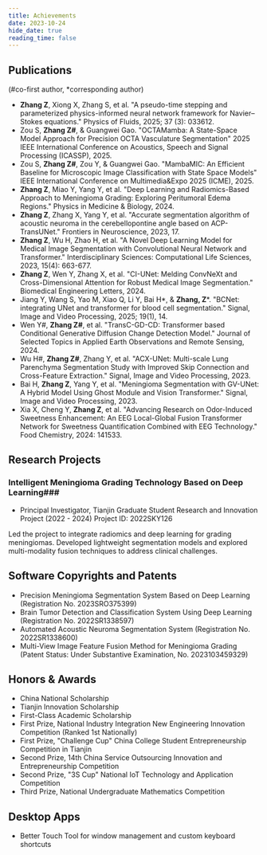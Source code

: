 ```yaml
---
title: Achievements
date: 2023-10-24
hide_date: true
reading_time: false
---
```


## Publications
(#co-first author, *corresponding author)
- **Zhang Z**, Xiong X, Zhang S, et al. "A pseudo-time stepping and parameterized physics-informed neural network framework for Navier–Stokes equations." Physics of Fluids, 2025; 37 (3): 033612.
- Zou S, **Zhang Z#**, & Guangwei Gao. "OCTAMamba: A State-Space Model Approach for Precision OCTA Vasculature Segmentation" 2025 IEEE International Conference on Acoustics, Speech and Signal Processing (ICASSP), 2025.
- Zou S, **Zhang Z#**, Zou Y, & Guangwei Gao. "MambaMIC: An Efficient Baseline for Microscopic Image Classification with State Space Models" IEEE International Conference on Multimedia&Expo 2025 (ICME), 2025.
- **Zhang Z**, Miao Y, Yang Y, et al. "Deep Learning and Radiomics-Based Approach to Meningioma Grading: Exploring Peritumoral Edema Regions." Physics in Medicine & Biology, 2024.
- **Zhang Z**, Zhang X, Yang Y, et al. "Accurate segmentation algorithm of acoustic neuroma in the cerebellopontine angle based on ACP-TransUNet." Frontiers in Neuroscience, 2023, 17.
- **Zhang Z**, Wu H, Zhao H, et al. "A Novel Deep Learning Model for Medical Image Segmentation with Convolutional Neural Network and Transformer." Interdisciplinary Sciences: Computational Life Sciences, 2023, 15(4): 663-677.
- **Zhang Z**, Wen Y, Zhang X, et al. "CI-UNet: Melding ConvNeXt and Cross-Dimensional Attention for Robust Medical Image Segmentation." Biomedical Engineering Letters, 2024.
- Jiang Y, Wang S, Yao M, Xiao Q, Li Y, Bai H*, & **Zhang, Z***. "BCNet: integrating UNet and transformer for blood cell segmentation." Signal, Image and Video Processing, 2025; 19(1), 14.
- Wen Y#, **Zhang Z#**, et al. "TransC-GD-CD: Transformer based Conditional Generative Diffusion Change Detection Model." Journal of Selected Topics in Applied Earth Observations and Remote Sensing, 2024.
- Wu H#, **Zhang Z#**, Zhang Y, et al. "ACX-UNet: Multi-scale Lung Parenchyma Segmentation Study with Improved Skip Connection and Cross-Feature Extraction." Signal, Image and Video Processing, 2023.
- Bai H, **Zhang Z**, Yang Y, et al. "Meningioma Segmentation with GV-UNet: A Hybrid Model Using Ghost Module and Vision Transformer." Signal, Image and Video Processing, 2023.
- Xia X, Cheng Y, **Zhang Z**, et al. "Advancing Research on Odor-Induced Sweetness Enhancement: An EEG Local-Global Fusion Transformer Network for Sweetness Quantification Combined with EEG Technology." Food Chemistry, 2024: 141533.

## Research Projects
### Intelligent Meningioma Grading Technology Based on Deep Learning###
- Principal Investigator, Tianjin Graduate Student Research and Innovation Project (2022 - 2024) Project ID: 2022SKY126
  
Led the project to integrate radiomics and deep learning for grading meningiomas. Developed lightweight segmentation models and explored multi-modality fusion techniques to address clinical challenges.

## Software Copyrights and Patents

- Precision Meningioma Segmentation System Based on Deep Learning (Registration No. 2023SRO375399)
- Brain Tumor Detection and Classification System Using Deep Learning (Registration No. 2022SR1338597)
- Automated Acoustic Neuroma Segmentation System (Registration No. 2022SR1338600)
- Multi-View Image Feature Fusion Method for Meningioma Grading (Patent Status: Under Substantive Examination, No. 2023103459329)

## Honors & Awards

- China National Scholarship
- Tianjin Innovation Scholarship
- First-Class Academic Scholarship
- First Prize, National Industry Integration New Engineering Innovation Competition (Ranked 1st Nationally)
- First Prize, "Challenge Cup" China College Student Entrepreneurship Competition in Tianjin
- Second Prize, 14th China Service Outsourcing Innovation and Entrepreneurship Competition
- Second Prize, "3S Cup" National IoT Technology and Application Competition
- Third Prize, National Undergraduate Mathematics Competition

## Desktop Apps

- Better Touch Tool for window management and custom keyboard shortcuts
